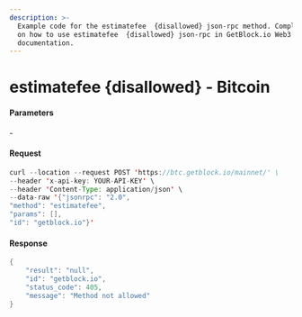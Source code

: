 ```yaml
---
description: >-
  Example code for the estimatefee  {disallowed} json-rpc method. Сomplete guide
  on how to use estimatefee  {disallowed} json-rpc in GetBlock.io Web3
  documentation.
---
```


# estimatefee {disallowed} - Bitcoin

#### Parameters

\-

#### Request

```java
curl --location --request POST 'https://btc.getblock.io/mainnet/' \
--header 'x-api-key: YOUR-API-KEY' \
--header 'Content-Type: application/json' \
--data-raw '{"jsonrpc": "2.0",
"method": "estimatefee",
"params": [],
"id": "getblock.io"}'
```

#### Response

```java
{
    "result": "null",
    "id": "getblock.io",
    "status_code": 405,
    "message": "Method not allowed"
}
```
